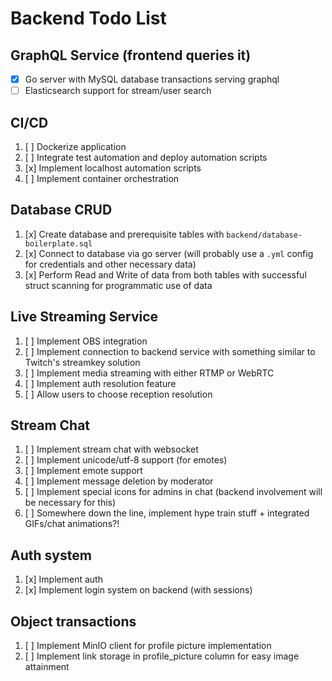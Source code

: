 # Backend Todo List

## GraphQL Service (frontend queries it)

  - [x] Go server with MySQL database transactions serving graphql
  - [ ] Elasticsearch support for stream/user search

## CI/CD 
  
   1. [ ] Dockerize application
   2. [ ] Integrate test automation and deploy automation scripts
   3. [x] Implement localhost automation scripts
   4. [ ] Implement container orchestration

## Database CRUD
   
   1. [x] Create database and prerequisite tables with `backend/database-boilerplate.sql`
   2. [x] Connect to database via go server (will probably use a `.yml` config for credentials and other necessary data)
   3. [x] Perform Read and Write of data from both tables with successful struct scanning for programmatic use of data
   
## Live Streaming Service

  1. [ ] Implement OBS integration
  2. [ ] Implement connection to backend service with something similar to Twitch's streamkey solution
  3. [ ] Implement media streaming with either RTMP or WebRTC
  4. [ ] Implement auth resolution feature
  5. [ ] Allow users to choose reception resolution
  
## Stream Chat

  1. [ ] Implement stream chat with websocket
  2. [ ] Implement unicode/utf-8 support (for emotes)
  3. [ ] Implement emote support
  4. [ ] Implement message deletion by moderator
  5. [ ] Implement special icons for admins in chat (backend involvement will be necessary for this)
  6. [ ] Somewhere down the line, implement hype train stuff + integrated GIFs/chat animations?!

## Auth system

  1. [x] Implement auth
  2. [x] Implement login system on backend  (with sessions)

## Object transactions

  1. [ ] Implement MinIO client for profile picture implementation
  2. [ ] Implement link storage in profile_picture column for easy image attainment
